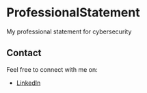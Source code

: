 # ProfessionalStatement
My professional statement for cybersecurity

## Contact
Feel free to connect with me on: 
- [LinkedIn](https://www.linkedin.com/in/julienrsls/)

